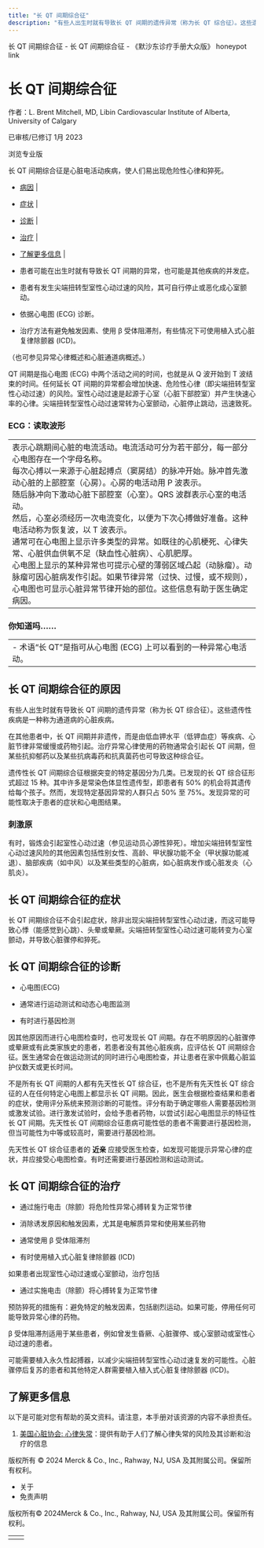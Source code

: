 ```yaml
---
title: "长 QT 间期综合征"
description: "有些人出生时就有导致长 QT 间期的遗传异常（称为长 QT 综合征）。这些遗传性疾病是一种称为通道病的心脏疾病。"
---
```


﻿长 QT 间期综合征 - 长 QT 间期综合征 - 《默沙东诊疗手册大众版》 honeypot link

# 长 QT 间期综合征

作者：L. Brent Mitchell, MD, Libin Cardiovascular Institute of Alberta, University of
Calgary

已审核/已修订 1月 2023

浏览专业版

长 QT 间期综合征是心脏电活动疾病，使人们易出现危险性心律和猝死。

- [病因](#病因_v75589632_zh) \|
- [症状](#症状_v75589645_zh) \|
- [诊断](#诊断_v75589649_zh) \|
- [治疗](#治疗_v75589662_zh) \|
- [了解更多信息](#了解更多信息_v75589683_zh) \|

- 患者可能在出生时就有导致长 QT 间期的异常，也可能是其他疾病的并发症。

- 患者有发生尖端扭转型室性心动过速的风险，其可自行停止或恶化成心室颤动。

- 依据心电图 (ECG) 诊断。

- 治疗方法有避免触发因素、使用 β 受体阻滞剂，有些情况下可使用植入式心脏复律除颤器 (ICD)。


（也可参见异常心律概述和心脏通道病概述。）

QT 间期是指心电图 (ECG) 中两个活动之间的时间，也就是从 Q 波开始到 T 波结束的时间。任何延长 QT 间期的异常都会增加快速、危险性心律（即尖端扭转型室性心动过速）的风险。室性心动过速是起源于心室（心脏下部腔室）并产生快速心率的心律。尖端扭转型室性心动过速常转为心室颤动，心脏停止跳动，迅速致死。

### ECG：读取波形

|     |
| --- |
|  表示心跳期间心脏的电流活动。电流活动可分为若干部分，每一部分心电图存在一个字母名称。<br>每次心搏以一来源于心脏起搏点（窦房结）的脉冲开始。脉冲首先激动心脏的上部腔室（心房）。心房的电活动用 P 波表示。<br>随后脉冲向下激动心脏下部腔室（心室）。QRS 波群表示心室的电活动。<br>然后，心室必须经历一次电流变化，以便为下次心搏做好准备。这种电活动称为恢复波，以 T 波表示。<br>通常可在心电图上显示许多类型的异常。如既往的心肌梗死、心律失常、心脏供血供氧不足（缺血性心脏病）、心肌肥厚。<br>心电图上显示的某种异常也可提示心壁的薄弱区域凸起（动脉瘤）。动脉瘤可因心脏病发作引起。如果节律异常（过快、过慢，或不规则），心电图也可显示心脏异常节律开始的部位。这些信息有助于医生确定病因。 |

### 你知道吗……

|     |
| --- |
| - 术语“长 QT”是指可从心电图 (ECG) 上可以看到的一种异常心电活动。 |

## 长 QT 间期综合征的原因

有些人出生时就有导致长 QT 间期的遗传异常（称为长 QT 综合征）。这些遗传性疾病是一种称为通道病的心脏疾病。

在其他患者中，长 QT 间期并非遗传，而是由低血钾水平（低钾血症）等疾病、心脏节律非常缓慢或药物引起。治疗异常心律使用的药物通常会引起长 QT 间期，但某些抗抑郁药以及某些抗病毒药和抗真菌药也可导致这种综合征。

遗传性长 QT 间期综合征根据突变的特定基因分为几类。已发现的长 QT 综合征形式超过 15 种。其中许多是常染色体显性遗传型，即患者有 50% 的机会将其遗传给每个孩子。然而，发现特定基因异常的人群只占 50% 至 75%。发现异常的可能性取决于患者的症状和心电图结果。

### 刺激原

有时，锻炼会引起室性心动过速（参见运动员心源性猝死）。增加尖端扭转型室性心动过速风险的其他因素包括性别女性、高龄、甲状腺功能不全（甲状腺功能减退）、脑部疾病（如中风）以及某些类型的心脏病，如心脏病发作或心脏发炎（心肌炎）。

## 长 QT 间期综合征的症状

长 QT 间期综合征不会引起症状，除非出现尖端扭转型室性心动过速，而这可能导致心悸（能感觉到心跳）、头晕或晕厥。尖端扭转型室性心动过速可能转变为心室颤动，并导致心脏骤停和猝死。

## 长 QT 间期综合征的诊断

- 心电图(ECG)

- 通常进行运动测试和动态心电图监测

- 有时进行基因检测


因其他原因而进行心电图检查时，也可发现长 QT 间期。存在不明原因的心脏骤停或晕厥或有此类家族史的患者，若患者没有其他心脏疾病，应评估长 QT 间期综合征。医生通常会在做运动测试的同时进行心电图检查，并让患者在家中佩戴心脏监护仪数天或更长时间。

不是所有长 QT 间期的人都有先天性长 QT 综合征，也不是所有先天性长 QT 综合征的人在任何特定心电图上都显示长 QT 间期。因此，医生会根据检查结果和患者的症状，使用评分系统来预测诊断的可能性。评分有助于确定哪些人需要基因检测或激发试验。进行激发试验时，会给予患者药物，以尝试引起心电图显示的特征性长 QT 间期。先天性长 QT 间期综合征患病可能性低的患者不需要进行基因检测，但当可能性为中等或较高时，需要进行基因检测。

先天性长 QT 综合征患者的 **近亲** 应接受医生检查，如发现可能提示异常心律的症状，并应接受心电图检查。有时还需要进行基因检测和运动测试。

## 长 QT 间期综合征的治疗

- 通过施行电击（除颤）将危险性异常心搏转复为正常节律

- 消除诱发原因和触发因素，尤其是电解质异常和使用某些药物

- 通常使用 β 受体阻滞剂

- 有时使用植入式心脏复律除颤器 (ICD)


如果患者出现室性心动过速或心室颤动，治疗包括

- 通过实施电击（除颤）将心搏转复为正常节律


预防猝死的措施有：避免特定的触发因素，包括剧烈运动。如果可能，停用任何可能导致异常心律的药物。

β 受体阻滞剂适用于某些患者，例如曾发生昏厥、心脏骤停、或心室颤动或室性心动过速的患者。

可能需要植入永久性起搏器，以减少尖端扭转型室性心动过速复发的可能性。心脏骤停后复苏的患者和其他特定人群需要植入植入式心脏复律除颤器 (ICD)。

## 了解更多信息

以下是可能对您有帮助的英文资料。请注意，本手册对该资源的内容不承担责任。

1. [美国心脏协会: 心律失常](https://www.heart.org/en/health-topics/arrhythmia)：提供有助于人们了解心律失常的风险及其诊断和治疗的信息




版权所有 © 2024
Merck & Co., Inc., Rahway, NJ, USA 及其附属公司。保留所有权利。

- 关于
- 免责声明

版权所有© 2024Merck & Co., Inc., Rahway, NJ, USA 及其附属公司。保留所有权利。

|     |     |
| --- | --- |
|  |  |